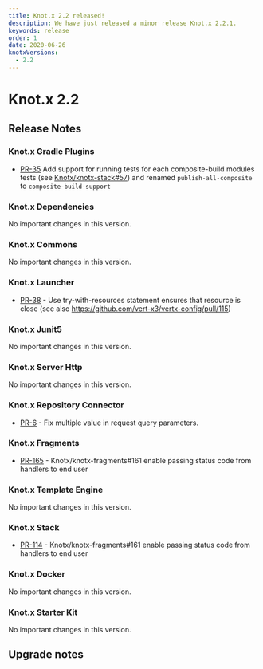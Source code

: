 ```yaml
---
title: Knot.x 2.2 released!
description: We have just released a minor release Knot.x 2.2.1.
keywords: release
order: 1
date: 2020-06-26
knotxVersions:
  - 2.2
---
```


# Knot.x 2.2


## Release Notes

### Knot.x Gradle Plugins
- [PR-35](https://github.com/Knotx/knotx-gradle-plugins/pull/35) Add support for running tests for each composite-build modules tests (see  [Knotx/knotx-stack#57](https://github.com/Knotx/knotx-stack/issues/57)) and renamed `publish-all-composite` to `composite-build-support`
                
### Knot.x Dependencies
No important changes in this version.
                
### Knot.x Commons
No important changes in this version.
                
### Knot.x Launcher
- [PR-38](https://github.com/Knotx/knotx-launcher/pull/38) - Use try-with-resources statement ensures that resource is close (see also https://github.com/vert-x3/vertx-config/pull/115)
                
### Knot.x Junit5
No important changes in this version.
                
### Knot.x Server Http
No important changes in this version.
                
### Knot.x Repository Connector
- [PR-6](https://github.com/Knotx/knotx-repository-connector/pull/6) - Fix multiple value in request query parameters.
                
### Knot.x Fragments
- [PR-165](https://github.com/Knotx/knotx-stack/pull/165) - Knotx/knotx-fragments#161 enable passing status code from handlers to end user
                
### Knot.x Template Engine
No important changes in this version.
                
### Knot.x Stack
- [PR-114](https://github.com/Knotx/knotx-stack/pull/114) - Knotx/knotx-fragments#161 enable passing status code from handlers to end user
                
### Knot.x Docker
No important changes in this version.
                
### Knot.x Starter Kit
No important changes in this version.
                


## Upgrade notes